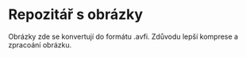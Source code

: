 # Repozitář s obrázky

Obrázky zde se konvertují do formátu .avfi. Zdůvodu lepší komprese a zpracoání obrázku.
